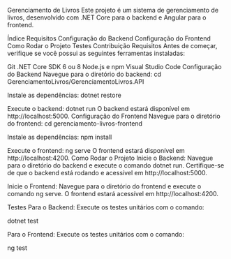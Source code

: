 Gerenciamento de Livros
Este projeto é um sistema de gerenciamento de livros, desenvolvido com .NET Core para o backend e Angular para o frontend.

Índice
Requisitos
Configuração do Backend
Configuração do Frontend
Como Rodar o Projeto
Testes
Contribuição
Requisitos
Antes de começar, verifique se você possui as seguintes ferramentas instaladas:

Git
.NET Core SDK 6 ou 8
Node.js e npm
Visual Studio Code
Configuração do Backend
Navegue para o diretório do backend:
cd GerenciamentoLivros/GerenciamentoLivros.API

Instale as dependências:
dotnet restore

Execute o backend:
dotnet run
O backend estará disponível em http://localhost:5000.
Configuração do Frontend
Navegue para o diretório do frontend:
cd gerenciamento-livros-frontend

Instale as dependências:
npm install

Execute o frontend:
ng serve
O frontend estará disponível em http://localhost:4200.
Como Rodar o Projeto
Inicie o Backend:
Navegue para o diretório do backend e execute o comando dotnet run. Certifique-se de que o backend está rodando e acessível em http://localhost:5000.

Inicie o Frontend:
Navegue para o diretório do frontend e execute o comando ng serve. O frontend estará acessível em http://localhost:4200.

Testes
Para o Backend:
Execute os testes unitários com o comando:

dotnet test

Para o Frontend:
Execute os testes unitários com o comando:

ng test
